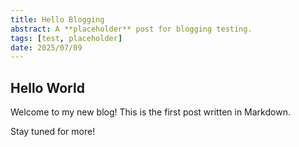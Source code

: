 ```yaml
---
title: Hello Blogging
abstract: A **placeholder** post for blogging testing.
tags: [test, placeholder]
date: 2025/07/09
---
```


## Hello World

Welcome to my new blog! This is the first post written in Markdown.

Stay tuned for more!